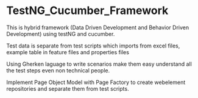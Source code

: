 # TestNG_Cucumber_Framework

This is hybrid framework (Data Driven Development and Behavior Driven Development) using testNG and cucumber.

Test data is separate from test scripts which imports from excel files, example table in feature files and properties files

Using Gherken laguage to write scenarios make them easy understand all the test steps even non technical people.

Implement Page Object Model with Page Factory to create webelement repositories and separate them from test scripts.
